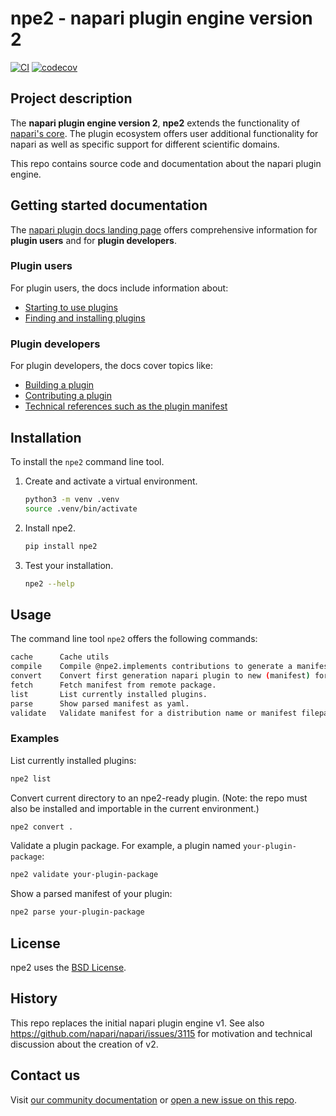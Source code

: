 # npe2 - napari plugin engine version 2

[![CI](https://github.com/napari/npe2/actions/workflows/ci.yml/badge.svg)](https://github.com/napari/npe2/actions/workflows/ci.yml)
[![codecov](https://codecov.io/gh/napari/npe2/branch/main/graph/badge.svg?token=FTH635x542)](https://codecov.io/gh/napari/npe2)

## Project description

The **napari plugin engine version 2**, **npe2** extends the functionality of
[napari's core](https://github.com/napari/napari).
The plugin ecosystem offers user additional functionality for napari as well
as specific support for different scientific domains.

This repo contains source code and documentation about the napari plugin engine.

## Getting started documentation

The [napari plugin docs landing page](https://napari.org/stable/plugins/index.html)
offers comprehensive information for **plugin users** and for **plugin developers**.

### Plugin users

For plugin users, the docs include information about:
- [Starting to use plugins](https://napari.org/stable/plugins/start_using_plugins/index.html#plugins-getting-started)
- [Finding and installing plugins](https://napari.org/stable/plugins/start_using_plugins/finding_and_installing_plugins.html#find-and-install-plugins)

### Plugin developers

For plugin developers, the docs cover topics like:
- [Building a plugin](https://napari.org/stable/plugins/building_a_plugin/index.html)
- [Contributing a plugin](https://napari.org/stable/plugins/building_a_plugin/guides.html)
- [Technical references such as the plugin manifest](https://napari.org/stable/plugins/technical_references/manifest.html)

## Installation

To install the `npe2` command line tool.

1. Create and activate a virtual environment.

    ```bash
    python3 -m venv .venv
    source .venv/bin/activate
    ```

2. Install npe2.

    ```bash
    pip install npe2
    ```

3. Test your installation.

    ```bash
    npe2 --help
    ```

## Usage

The command line tool `npe2` offers the following commands:

```bash
cache      Cache utils
compile    Compile @npe2.implements contributions to generate a manifest.                        
convert    Convert first generation napari plugin to new (manifest) format.                                                  
fetch      Fetch manifest from remote package.
list       List currently installed plugins.                       
parse      Show parsed manifest as yaml.
validate   Validate manifest for a distribution name or manifest filepath.   
```

### Examples

List currently installed plugins:

```bash
npe2 list
```

Convert current directory to an npe2-ready plugin. 
(Note: the repo must also be installed and importable in the current environment.)

```bash
npe2 convert .
```

Validate a plugin package. For example, a plugin named `your-plugin-package`:

```bash
npe2 validate your-plugin-package
```

Show a parsed manifest of your plugin:

```bash
npe2 parse your-plugin-package
```

## License

npe2 uses the [BSD License](./LICENSE).

## History

This repo replaces the initial napari plugin engine v1.
See also https://github.com/napari/napari/issues/3115 for
motivation and technical discussion about the creation of v2.

## Contact us

Visit [our community documentation](https://napari.org/stable/community/index.html)
or [open a new issue on this repo](https://github.com/napari/npe2/issues/new).
